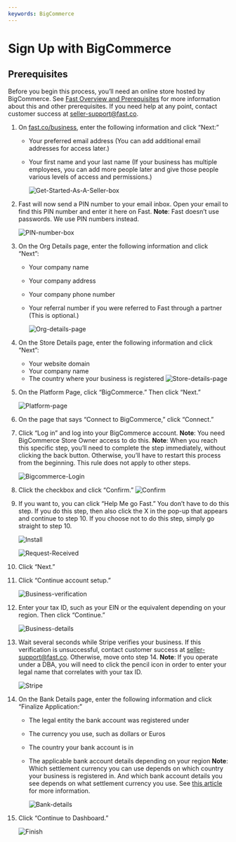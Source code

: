 ```yaml
---
keywords: BigCommerce
---
```


# Sign Up with BigCommerce

## Prerequisites

Before you begin this process, you’ll need an online store hosted by BigCommerce. See [Fast Overview and Prerequisites](Fast-Overview-and-Prerequisites.md) for more information about this and other prerequisites. If you need help at any point, contact customer success at seller-support@fast.co.

1. On [fast.co/business](https://www.fast.co/business), enter the following information and click “Next:”

   - Your preferred email address (You can add additional email addresses for access later.)
   - Your first name and your last name (If your business has multiple employees, you can add more people later and give those people various levels of access and permissions.)

     ![Get-Started-As-A-Seller-box](images/signup-images-small/both1.png)

2. Fast will now send a PIN number to your email inbox. Open your email to find this PIN number and enter it here on Fast.
   **Note**: Fast doesn’t use passwords. We use PIN numbers instead.

   ![PIN-number-box](images/signup-images-small/both2.png)

3. On the Org Details page, enter the following information and click “Next”:

   - Your company name
   - Your company address
   - Your company phone number
   - Your referral number if you were referred to Fast through a partner (This is optional.)

     ![Org-details-page](images/signup-images-small/both3.png)

4. On the Store Details page, enter the following information and click “Next”:

   - Your website domain
   - Your company name
   - The country where your business is registered
     ![Store-details-page](images/signup-images-small/both4.png)

5. On the Platform Page, click “BigCommerce.” Then click “Next.”

   ![Platform-page](images/signup-images-small/big1.png)

6. On the page that says “Connect to BigCommerce,” click “Connect.”

7. Click “Log in” and log into your BigCommerce account.
   **Note**: You need BigCommerce Store Owner access to do this.
   **Note**: When you reach this specific step, you’ll need to complete the step immediately, without clicking the back button. Otherwise, you’ll have to restart this process from the beginning. This rule does not apply to other steps.

   ![Bigcommerce-Login](images/signup-images-small/big22.png)

8. Click the checkbox and click “Confirm.”
   ![Confirm](images/signup-images-small/big3.png)

9. If you want to, you can click “Help Me go Fast.” You don’t have to do this step. If you do this step, then also click the X in the pop-up that appears and continue to step 10. If you choose not to do this step, simply go straight to step 10.

   ![Install](images/signup-images-small/big4.png)

   ![Request-Received](images/signup-images/both5.png)

10. Click “Next.”
11. Click “Continue account setup.”

    ![Business-verification](images/signup-images-small/both6.png)

12. Enter your tax ID, such as your EIN or the equivalent depending on your region. Then click “Continue.”

    ![Business-details](images/signup-images-small/both7.png)

13) Wait several seconds while Stripe verifies your business. If this verification is unsuccessful, contact customer success at seller-support@fast.co. Otherwise, move onto step 14.
    **Note**: If you operate under a DBA, you will need to click the pencil icon in order to enter your legal name that correlates with your tax ID.

    ![Stripe](images/signup-images-small/both8.png)

14. On the Bank Details page, enter the following information and click “Finalize Application:”

    - The legal entity the bank account was registered under
    - The currency you use, such as dollars or Euros
    - The country your bank account is in
    - The applicable bank account details depending on your region
      **Note**: Which settlement currency you can use depends on which country your business is registered in. And which bank account details you see depends on what settlement currency you use. See [this article](https://stripe.com/docs/connect/bank-debit-card-payouts#supported-settlement) for more information.

      ![Bank-details](images/signup-images-small/both9.png)

15. Click “Continue to Dashboard.”

    ![Finish](images/signup-images-small/both10.png)
